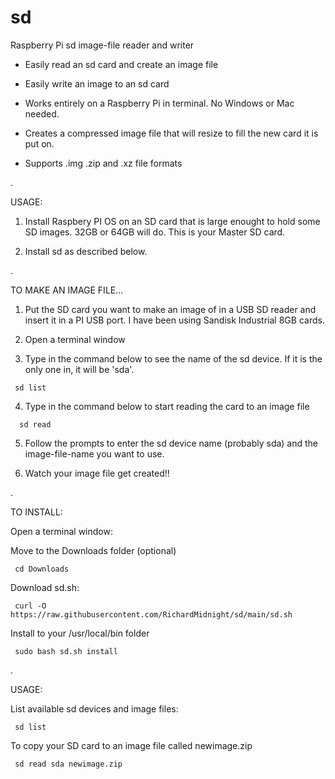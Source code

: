 # sd
Raspberry Pi sd image-file reader and writer

 - Easily read an sd card and create an image file

 - Easily write an image to an sd card

 - Works entirely on a Raspberry Pi in terminal.  No Windows or Mac needed. 
 
 - Creates a compressed image file that will resize to fill the new card it is put on.
 
 - Supports .img .zip and .xz file formats
 
.
 
 USAGE:
 
   1) Install Raspbery PI OS on an SD card that is large enought to hold some SD images.  32GB or 64GB will do.  This is your Master SD card.
   
   2) Install sd as described below.
   
.   
   
 TO MAKE AN IMAGE FILE...  
   
   1) Put the SD card you want to make an image of in a USB SD reader and insert it in a PI USB port.  I have been using Sandisk Industrial 8GB cards.
   
   2) Open a terminal window
   
   3) Type in the command below to see the name of the sd device.  If it is the only one in, it will be 'sda'.
  
     sd list
         
   4)  Type in the command below to start reading the card to an image file
   
      sd read
        
   5) Follow the prompts to enter the sd device name (probably sda) and the image-file-name you want to use.
   
   6) Watch your image file get created!!
   
 .
   

TO INSTALL:

Open a terminal window:

Move to the Downloads folder (optional)

     cd Downloads

Download sd.sh:

     curl -O https://raw.githubusercontent.com/RichardMidnight/sd/main/sd.sh


Install to your /usr/local/bin folder

     sudo bash sd.sh install

.

USAGE:

List available sd devices and image files:

     sd list 
     

To copy your SD card to an image file called newimage.zip

     sd read sda newimage.zip
